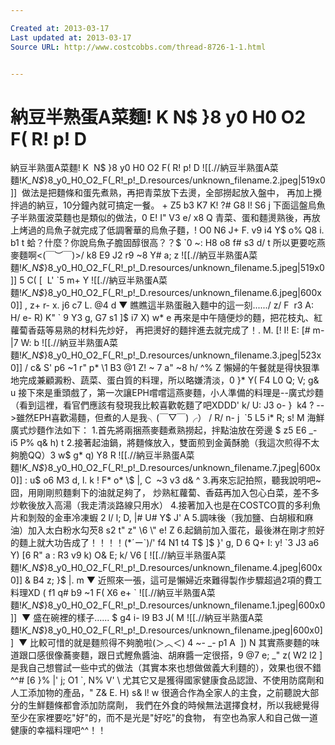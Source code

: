 ```yaml
---

Created at: 2013-03-17
Last updated at: 2013-03-17
Source URL: http://www.costcobbs.com/thread-8726-1-1.html


---
```


# 納豆半熟蛋A菜麵! K N$ }8 y0 H0 O2 F( R! p! D


納豆半熟蛋A菜麵! K  N$ }8 y0 H0 O2 F( R! p! D
![[.//納豆半熟蛋A菜麵!_K_N$_}8_y0_H0_O2_F(_R!_p!_D.resources/unknown_filename.2.jpeg\|519x0]] 
做法是把麵條和蛋先煮熟，再把青菜放下去燙，全部撈起放入盤中，
再加上攪拌過的納豆，10分鐘內就可搞定一餐。
\+ Z5 b3 K7 K! ?# G8 l! S6 j
下面這盤烏魚子半熟蛋波菜麵也是類似的做法，0 E! I" V3 e/ x8 Q
青菜、蛋和麵燙熟後，再放上烤過的烏魚子就完成了低調奢華的烏魚子麵，! O0 N6 J+ F. v9 i4 Y$ o% Q8 i. b1 t
蛤？什麼？你說烏魚子膽固醇很高？？$ \`0 ~: H8 o8 f# s3 d/ t
所以更要吃燕麥麵啊<(￣︶￣)>/ k8 E9 J2 r9 ~8 Y# a; z
![[.//納豆半熟蛋A菜麵!_K_N$_}8_y0_H0_O2_F(_R!_p!_D.resources/unknown_filename.5.jpeg\|519x0]] 5 C( \[  L' \`5 m+ Y
![[.//納豆半熟蛋A菜麵!_K_N$_}8_y0_H0_O2_F(_R!_p!_D.resources/unknown_filename.6.jpeg\|600x0]] , z+ r- x. j6 c7 L. @4 d
▼ 瞧瞧這半熟蛋融入麵中的這一刻....../ z/ F  r3 A: H/ e- R) K" \`
9 Y3 g, G7 s1 \]$ i7 X) w\* e
再來是中午隨便炒的麵，把花枝丸、紅蘿蔔香菇等易熟的材料先炒好，
再把燙好的麵拌進去就完成了！. M. \[! I! E: \[# m- |7 W: b
![[.//納豆半熟蛋A菜麵!_K_N$_}8_y0_H0_O2_F(_R!_p!_D.resources/unknown_filename.3.jpeg\|523x0]] / c& S' p6 ~1 r" p\* \\1 B3 @1 Z! ~
7 a" ~8 h/ ^% Z
懶婦的午餐就是得快狠準地完成兼顧澱粉、蔬菜、蛋白質的料理，所以略嫌清淡，0 }\* Y( F4 L0 Q; V; g& u
接下來是重頭戲了，第一次讓EPH嚐嚐這燕麥麵，小人準備的料理是--廣式炒麵
（看到這裡，看官們應該有發現我比較喜歡乾麵了吧XDDD' k/ U: J3 o- }  k4 ?
\-->雖然EPH喜歡湯麵，但煮的人是我╮(￣▽￣)╭）
/ R/ n- j  \`5 L5 i\* R; s! M
海鮮廣式炒麵作法如下：
1.首先將兩捆燕麥麵煮熟撈起，拌點油放在旁邊
$ z5 E6 \_- i5 P% q& h) t
2.接著起油鍋，將麵條放入，雙面煎到金黃酥脆（我這次煎得不太夠脆QQ）3 w$ g\* q) Y8 R
![[.//納豆半熟蛋A菜麵!_K_N$_}8_y0_H0_O2_F(_R!_p!_D.resources/unknown_filename.7.jpeg\|600x0]] : u$ o6 M3 d, l. k
! F\* o\* \\$ |, C  ~3 v3 d& ^
3.再來忘記拍照，聽我說明吧~囧，用剛剛煎麵剩下的油就足夠了，
炒熟紅蘿蔔、香菇再加入包心白菜，差不多炒軟後放入高湯（我走清淡路線只用水）
4.接著加入也是在COSTCO買的多利魚片和剝殼的金車冷凍蝦
2 l/ l; D, |# U# Y$ J' A
5.調味後（我加鹽、白胡椒和麻油）加入太白粉水勾芡8 s2 t" z" \\6 \\" e! Z
6.起鍋前加入蛋花，最後淋在剛才煎好的麵上就大功告成了！！！！(\*´ー\`)/' f4 N1 t4 T$ \]$ }' g, D
6 Q+ I: y! \`3 J3 a6 Y) \[6 R" a
: R3 v9 k) O& E; k/ V6 \[
![[.//納豆半熟蛋A菜麵!_K_N$_}8_y0_H0_O2_F(_R!_p!_D.resources/unknown_filename.4.jpeg\|600x0]] & B4 z; }$ |. m
▼ 近照來一張，這可是懶婦近來難得製作步驟超過2項的費工料理XD
( f1 q# b9 ~1 F( X6 e+ \`
![[.//納豆半熟蛋A菜麵!_K_N$_}8_y0_H0_O2_F(_R!_p!_D.resources/unknown_filename.1.jpeg\|600x0]] 
▼ 盛在碗裡的樣子......
$ g4 i- l9 B3 J( M
![[.//納豆半熟蛋A菜麵!_K_N$_}8_y0_H0_O2_F(_R!_p!_D.resources/unknown_filename.jpeg\|600x0]] 
▼ 比較可惜的就是麵煎得不夠脆啦(＞︿＜)
4 ~- \_- p1 A  \]) N
其實燕麥麵的味道跟口感很像蕎麥麵，跟日式鰹魚醬油、胡麻醬一定很搭，9 @7 e; \_" z( W2 l2 \]
是我自己想嘗試一些中式的做法（其實本來也想做做義大利麵的），效果也很不錯^^\# \[6 }% |' j; O1 \`, N% V' \\
尤其它又是獲得國家健康食品認證、不使用防腐劑和人工添加物的產品，" Z& E. H) s& l! w
很適合作為全家人的主食，之前聽說大部分的生鮮麵條都會添加防腐劑，
我們在外食的時候無法選擇食材，所以我總覺得至少在家裡要吃"好"的，而不是光是"好吃"的食物，
有空也為家人和自己做一道健康的幸福料理吧^^！！

